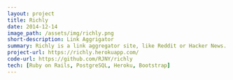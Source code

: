 ```yaml
---
layout: project
title: Richly
date: 2014-12-14
image_path: /assets/img/richly.png
short-description: Link Aggrigator
summary: Richly is a link aggregator site, like Reddit or Hacker News.
project-url: https://richly.herokuapp.com/
code-url: https://github.com/RJNY/richly
tech: [Ruby on Rails, PostgreSQL, Heroku, Bootstrap]
---
```




